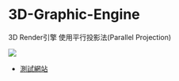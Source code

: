 # 3D-Graphic-Engine
3D Render引擎 使用平行投影法(Parallel Projection)

![](https://i.imgur.com/IEFMZLh.png)

- [測試網站](https://amiannn.github.io/3D-Graphic-Engine/)
